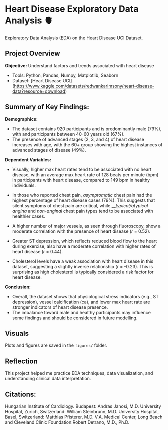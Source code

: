 # Heart Disease Exploratory Data Analysis 🫀
Exploratory Data Analysis (EDA) on the Heart Disease UCI Dataset.

## Project Overview
**Objective:** Understand factors and trends associated with heart disease
- Tools: Python, Pandas, Numpy, Matplotlib, Seaborn
- Dataset: [Heart Disease UCI] (https://www.kaggle.com/datasets/redwankarimsony/heart-disease-data?resource=download)

## Summary of Key Findings:
**Demographics:**
- The dataset contains 920 participants and is predominantly male (79%), with and participants between 40-60 years old (67%).
- The presence of advanced stages (2, 3, and 4) of heart disease increases with age, with the 60+ group showing the highest instances of advanced stages of disease (49%).

**Dependent Variables:**
- Visually, higher max heart rates tend to be associated with no heart disease, with an average max heart rate of 128 beats per minute (bpm) in participants with heart disease, compared to 149 bpm in healthy individuals.

- In those who reported chest pain, _asymptomatic_ chest pain had the highest percentage of heart disease cases (79%). This suggests that silent symptoms of chest pain are critical, while ___typical/atypical_ _angina_ and _non-anginal_ chest pain types tend to be associated with healthier cases.

- A higher number of major vessels, as seen through fluoroscopy, show a moderate correlation with the presence of heart disease (_r_ = 0.52).
- Greater ST depression, which reflects reduced blood flow to the heart during exercise, also have a moderate correlation with higher rates of heart disease (_r_ = 0.44).

- Cholesterol levels have a weak association with heart disease in this dataset, suggesting a slightly inverse relationship (_r_ = -0.23). This is surprising as high cholesterol is typically considered a risk factor for heart disease.

**Conclusion:**
- Overall, the dataset shows that physiological stress indicators (e.g., ST depression), vessel calcification (ca), and lower max heart rate are stronger indicators of heart disease presence.
- The imbalance toward male and healthy participants may influence some findings and should be considered in future modelling.

## Visuals
Plots and figures are saved in the `figures/` folder.

## Reflection
This project helped me practice EDA techniques, data visualization, and understanding clinical data interpretation.


## Citations:
Hungarian Institute of Cardiology. Budapest: Andras Janosi, M.D.
University Hospital, Zurich, Switzerland: William Steinbrunn, M.D.
University Hospital, Basel, Switzerland: Matthias Pfisterer, M.D.
V.A. Medical Center, Long Beach and Cleveland Clinic Foundation:Robert Detrano, M.D., Ph.D.
